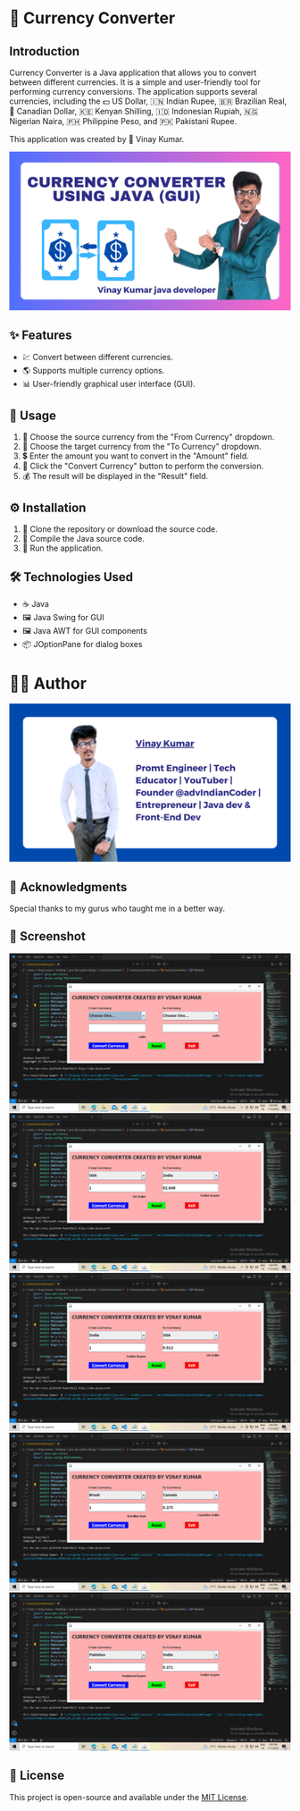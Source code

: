 # 💱 Currency Converter

## Introduction
Currency Converter is a Java application that allows you to convert between different currencies. It is a simple and user-friendly tool for performing currency conversions. The application supports several currencies, including the 💵 US Dollar, 🇮🇳 Indian Rupee, 🇧🇷 Brazilian Real, 🍁 Canadian Dollar, 🇰🇪 Kenyan Shilling, 🇮🇩 Indonesian Rupiah, 🇳🇬 Nigerian Naira, 🇵🇭 Philippine Peso, and 🇵🇰 Pakistani Rupee.

This application was created by 🚀 Vinay Kumar.

![Currency Converter](https://github.com/ADVindiancoder/-Currency-Converter/blob/main/Currency%20Converter.png)

## ✨ Features
- 💹 Convert between different currencies.
- 🌎 Supports multiple currency options.
- 📊 User-friendly graphical user interface (GUI).

## 🚀 Usage
1. 🚩 Choose the source currency from the "From Currency" dropdown.
2. 🚩 Choose the target currency from the "To Currency" dropdown.
3. 💲 Enter the amount you want to convert in the "Amount" field.
4. 🔄 Click the "Convert Currency" button to perform the conversion.
5. 💰 The result will be displayed in the "Result" field.

## ⚙️ Installation
1. 📂 Clone the repository or download the source code.
2. 🧰 Compile the Java source code.
3. 🚀 Run the application.

## 🛠️ Technologies Used
- ☕ Java
- 🖼️ Java Swing for GUI
- 🖼️ Java AWT for GUI components
- 📦 JOptionPane for dialog boxes



# 👨‍💻 Author
![Currency Converter](https://github.com/ADVindiancoder/-Currency-Converter/blob/main/2.png)


## 🙏 Acknowledgments
Special thanks to my gurus who taught me in a better way.

## 📄 Screenshot
![Currency Converter](https://github.com/ADVindiancoder/-Currency-Converter/blob/main/currency%20convertor%20screenshot/Screenshot%20(90).png)
![Currency Converter](https://github.com/ADVindiancoder/-Currency-Converter/blob/main/currency%20convertor%20screenshot/Screenshot%20(91).png)
![Currency Converter](https://github.com/ADVindiancoder/-Currency-Converter/blob/main/currency%20convertor%20screenshot/Screenshot%20(92).png)
![Currency Converter](https://github.com/ADVindiancoder/-Currency-Converter/blob/main/currency%20convertor%20screenshot/Screenshot%20(93).png)
![Currency Converter](https://github.com/ADVindiancoder/-Currency-Converter/blob/main/currency%20convertor%20screenshot/Screenshot%20(94).png)



## 📄 License
This project is open-source and available under the [MIT License](LICENSE).
